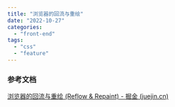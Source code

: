 ```yaml
---
title: "浏览器的回流与重绘"
date: "2022-10-27"
categories: 
  - "front-end"
tags: 
  - "css"
  - "feature"
---
```


### 参考文档

[浏览器的回流与重绘 (Reflow & Repaint) - 掘金 (juejin.cn)](https://juejin.cn/post/6844903569087266823)
